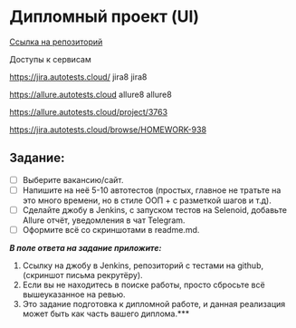 # Дипломный проект (UI)
[Ссылка на репозиторий](https://jenkins.autotests.cloud/job/teacher-iTerkin-qa_guru_python_8_full_project/)


Доступы к сервисам

https://jira.autotests.cloud/
jira8 jira8

https://allure.autotests.cloud
allure8 allure8



https://allure.autotests.cloud/project/3763

https://jira.autotests.cloud/browse/HOMEWORK-938

## Задание:
- [ ] Выберите вакансию/сайт.
- [ ] Напишите на неё 5-10 автотестов (простых, главное не тратьте на это много времени, но в стиле ООП + с разметкой шагов и т.д).
- [ ] Сделайте джобу в Jenkins, с запуском тестов на  Selenoid, добавьте Allure отчёт, уведомления в чат Telegram.
- [ ] Оформите всё со скриншотами в readme.md.

***В поле ответа на задание приложите:***

1. Ссылку на джобу в Jenkins, репозиторий с тестами на github, (скриншот письма рекрутёру).
2. Если вы не находитесь в поиске работы, просто сбросьте всё вышеуказанное на ревью. 
3. Это задание подготовка к дипломной работе, и данная реализация может быть как часть вашего диплома.***
